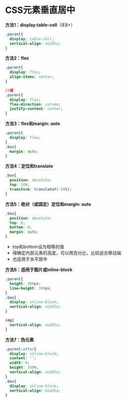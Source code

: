 # CSS元素垂直居中

**方法1：display:table-cell**（IE8+）
```css
.parent{
  display: table-cell;
  vertical-align: middle;
}
```

**方法2：flex**
```css
.parent{
  display: flex;
  align-items: center;
}

//或
.parent{
  display: flex;
  flex-direction: column;
  justify-content: center;
}
```

**方法3：flex和margin: auto**
```css
.parent{
  display: flex;
}
.box{
  margin: auto;
}
```

**方法4：定位和translate**
```css
.box{
  position: absolute;
  top: 50%;
  transform: translateY(-50%);
}
```

**方法5：绝对（或固定）定位和margin: auto**
```css
.box{
  position: absolute;
  top: 0;  
  bottom: 0;
  margin: auto;
}
```
- top和bottom设为相等的值
- 得确定内部元素的高度，可以用百分比，比较适合移动端
- 也适用于水平居中

**方法6：适用于图片或inline-block**
```css
.parent{
  height: 300px;
  line-height: 300px;
}
.box{
  display: inline-block;
  vertical-align: middle;
}

img{
  vertical-align: middle;
}
```

**方法7：伪元素**
```css
.parent:after{
  display: inline-block;
  content: '';
  width: 0;
  height: 100%;
  vertical-align: middle;
}
.box{
  display: inline-block;
  vertical-align: middle;
}
```



